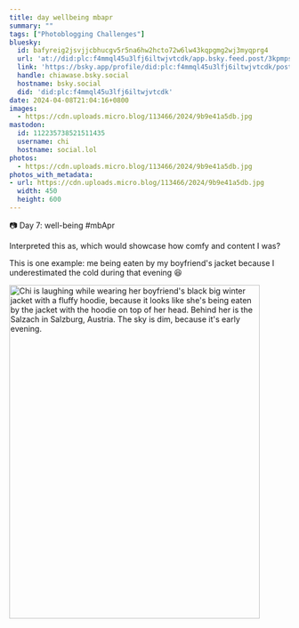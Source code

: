 ```yaml
---
title: day wellbeing mbapr
summary: ""
tags: ["Photoblogging Challenges"]
bluesky:
  id: bafyreig2jsvjjcbhucgv5r5na6hw2hcto72w6lw43kqpgmg2wj3myqprg4
  url: 'at://did:plc:f4mmql45u3lfj6iltwjvtcdk/app.bsky.feed.post/3kpmpsu5pdy2n'
  link: 'https://bsky.app/profile/did:plc:f4mmql45u3lfj6iltwjvtcdk/post/3kpmpsu5pdy2n'
  handle: chiawase.bsky.social
  hostname: bsky.social
  did: 'did:plc:f4mmql45u3lfj6iltwjvtcdk'
date: 2024-04-08T21:04:16+0800
images:
  - https://cdn.uploads.micro.blog/113466/2024/9b9e41a5db.jpg
mastodon:
  id: 112235738521511435
  username: chi
  hostname: social.lol
photos:
  - https://cdn.uploads.micro.blog/113466/2024/9b9e41a5db.jpg
photos_with_metadata:
- url: https://cdn.uploads.micro.blog/113466/2024/9b9e41a5db.jpg
  width: 450
  height: 600
---
```


📷 Day 7: well-being #mbApr

Interpreted this as, which would showcase how comfy and content I was?

This is one example: me being eaten by my boyfriend's jacket because I underestimated the cold during that evening 😆

<img src="uploads/2024/9b9e41a5db.jpg" width="450" height="600" alt="Chi is laughing while wearing her boyfriend's black big winter jacket with a fluffy hoodie, because it looks like she's being eaten by the jacket with the hoodie on top of her head. Behind her is the Salzach in Salzburg, Austria. The sky is dim, because it's early evening.">
